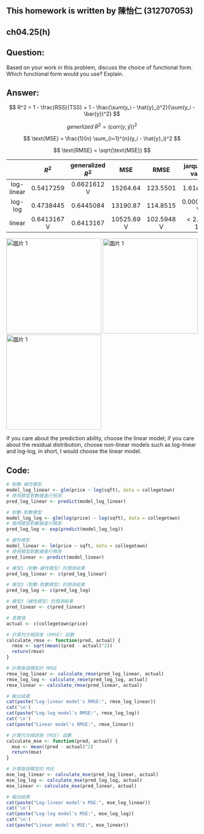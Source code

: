 ## This homework is written by 陳怡仁 (312707053)

## ch04.25(h)

## Question:

Based on your work in this problem, discuss the choice of functional form. Which functional form would you use? Explain.

## Answer:

$$ R^2 = 1 - \frac{RSS}{TSS} = 1 - \frac{\sum(y_i - \hat{y}_i)^2}{\sum(y_i - \bar{y})^2} $$

$$ generlized\ R^2 = \left( \text{corr}(y, \hat{y}) \right)^2 $$

$$ \text{MSE} = \frac{1}{n} \sum_{i=1}^{n}(y_i - \hat{y}_i)^2 $$

$$ \text{RMSE} = \sqrt{\text{MSE}} $$

|            |    $R^2$    | generalized $R^2$ |    MSE   |    RMSE    |  jarque's p value  |  residual  |
|:------------:|:-----------:|:------------------:|:----------:|:------------:|:-----------:|:-----------:|
| log-linear | $0.5417259$ |    $0.6621612$ V   | $15264.64$ |  $123.5501$  |  $1.61e-06$  | convergence V|
|  log-log   | $0.4738445$ |    $0.6445084$     | $13190.87$ |  $114.8515$  |  $0.0007933$  V| convergence V|
|   linear   | $0.6413167$ V |    $0.6413167$     | $10525.69$ V |  $102.5948$ V  |  $<2.2e-16$  | divergence |

<img src="https://github.com/HWTeng-Course/202402-Financial-Econometrics/assets/150407283/130db271-f7ec-4300-8354-62273ab3e4ca" alt="圖片 1" width="250" height="250">
<img src="https://github.com/HWTeng-Course/202402-Financial-Econometrics/assets/150407283/a52b43d6-a535-453a-92e4-eac61bf804fe" alt="圖片 1" width="250" height="250">
<img src="https://github.com/HWTeng-Course/202402-Financial-Econometrics/assets/150407283/f0bc03d5-3249-4ff1-ad1e-fa58dc355119" alt="圖片 1" width="250" height="250">

If you care about the prediction ability, choose the linear model; if you care about the residual distribution, choose non-linear models such as log-linear and log-log, in short, I would choose the linear model.

## Code:
```r
# 對數-線性模型
model_log_linear <- glm(price ~ log(sqft), data = collegetown)
# 使用模型對數據進行預測
pred_log_linear <- predict(model_log_linear)

# 對數-對數模型
model_log_log <- glm(log(price) ~ log(sqft), data = collegetown)
# 使用模型對數據進行預測
pred_log_log <- exp(predict(model_log_log))

# 線性模型
model_linear <- lm(price ~ sqft, data = collegetown)
# 使用模型對數據進行預測
pred_linear <- predict(model_linear)

# 模型1（對數-線性模型）的預測結果
pred_log_linear <- c(pred_log_linear)

# 模型3（對數-對數模型）的預測結果
pred_log_log <- c(pred_log_log)

# 模型3（線性模型）的預測結果
pred_linear <- c(pred_linear)

# 真實值
actual <- c(collegetown$price)

# 計算均方根誤差 (RMSE) 函數
calculate_rmse <- function(pred, actual) {
  rmse <- sqrt(mean((pred - actual)^2))
  return(rmse)
}

# 計算每個模型的 RMSE
rmse_log_linear <- calculate_rmse(pred_log_linear, actual)
rmse_log_log <- calculate_rmse(pred_log_log, actual)
rmse_linear <- calculate_rmse(pred_linear, actual)

# 輸出結果
cat(paste("Log-linear model's RMSE:", rmse_log_linear))
cat('\n')
cat(paste("Log-log model's RMSE:", rmse_log_log))
cat('\n')
cat(paste("Linear model's RMSE:", rmse_linear))

# 計算均方根誤差 (MSE) 函數
calculate_mse <- function(pred, actual) {
  mse <- mean((pred - actual)^2)
  return(mse)
}

# 計算每個模型的 MSE
mse_log_linear <- calculate_mse(pred_log_linear, actual)
mse_log_log <- calculate_mse(pred_log_log, actual)
mse_linear <- calculate_mse(pred_linear, actual)

# 輸出結果
cat(paste("Log-linear model's MSE:", mse_log_linear))
cat('\n')
cat(paste("Log-log model's MSE:", mse_log_log))
cat('\n')
cat(paste("Linear model's MSE:", mse_linear))

```
